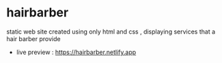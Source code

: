 # hairbarber
static web site created using only html and css , displaying services that a hair barber provide 
- live preview : https://hairbarber.netlify.app
